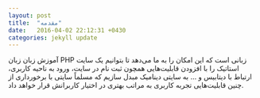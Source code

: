 ```yaml
---
layout: post
title:  "مقدمه"
date:   2016-04-02 22:12:31 +0430
categories: jekyll update
---
```

آموزش زبان
زبان PHP زبانی است که این امکان را به ما می‌دهد تا بتوانیم یک سایت استاتیک را با افزودن قابلیت‌هایی همچون ثبت نام در سایت، ورود به ناحیه کاربری، ارتباط با دیتابیس و … به سایتی دینامیک مبدل سازیم که مسلماً سایتی با برخورداری از چنین قابلیت‌هایی تجربه کاربری به مراتب بهتری در اختیار کاربرانش قرار خواهد داد.